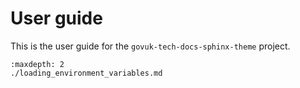 # User guide

This is the user guide for the `govuk-tech-docs-sphinx-theme` project.

```{toctree}
:maxdepth: 2
./loading_environment_variables.md
```
